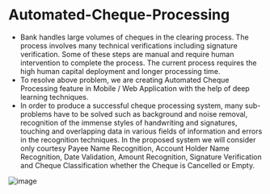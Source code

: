 # Automated-Cheque-Processing
<ul>
<li>Bank handles large volumes of cheques in the clearing process. The process involves many  technical verifications including signature verification. Some of these steps are manual and require human intervention to complete the process. The current process requires the high human capital deployment and longer processing time.</li> 
<li>To resolve above problem, we are creating Automated Cheque Processing feature in Mobile / Web Application with the help of deep learning techniques.</li>
<li>In order to produce a successful cheque processing system, many sub-problems have to be solved such as background and noise removal, recognition of the immense styles of handwriting and signatures, touching and overlapping data in various fields of information and errors in the recognition techniques. In the proposed system we will consider only courtesy Payee Name Recognition, Account Holder Name Recognition, Date Validation, Amount Recognition, Signature Verification and Cheque Classification whether the Cheque is Cancelled or Empty.</li>
</ul>

![image](https://github.com/jaya2312/Automated-Cheque-Processing/assets/141991573/a461a23d-cbe8-41ac-b93e-73c41747fff1)

